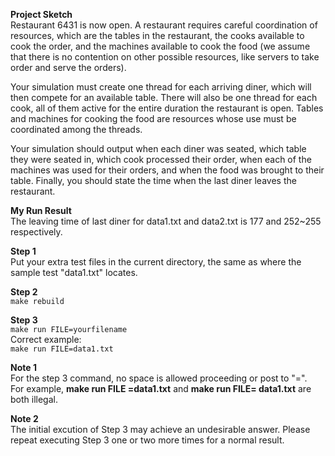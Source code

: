 **Project Sketch**<br>
Restaurant 6431 is now open. A restaurant requires careful coordination of resources, which are the tables in the restaurant, the cooks available to cook the order, and the machines available to cook the food (we assume that there is no contention on other possible resources, like servers to take order and serve the orders).

Your simulation must create one thread for each arriving diner, which will then compete for an available table. There will also be one thread for each cook, all of them active for the entire duration the restaurant is open. Tables and machines for cooking the food are resources whose use must be coordinated among the threads.

Your simulation should output when each diner was seated, which table they were seated in, which cook processed their order, when each of the machines was used for their orders, and when the food was brought to their table. Finally, you should state the time when the last diner leaves the restaurant. 

**My Run Result**<br>
The leaving time of last diner for data1.txt and data2.txt is 177 and 252~255 respectively.

**Step 1**<br>
Put your extra test files in the current directory, the same as where the sample test "data1.txt" locates.

**Step 2**<br>
`make rebuild`

**Step 3**<br>
`make run FILE=yourfilename`<br>
Correct example: <br>
`make run FILE=data1.txt`

**Note 1**<br>
For the step 3 command, no space is allowed proceeding or post to "=". <br>
For example, **make run FILE =data1.txt** and **make run FILE= data1.txt** are both illegal.

**Note 2** <br>
The initial excution of Step 3 may achieve an undesirable answer. Please repeat executing Step 3 one or two more times for a normal result.
